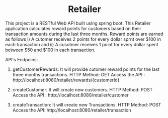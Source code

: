 <h1 align="center">Retailer</h1>
This project is a RESTful Web API built using spring boot. 
This Retailer application calculates reward points for customers based on their transaction amounts during the last three months.
Reward points are earned as follows
i) A cutomer receives 2 points for every dollar sprnt over $100 in each transaction and
ii) A cusotmer receives 1 point for every dollar spent between $50 and $100 in each transaction.

API's Endpoins:
1) getCustomerRewards:
    It will provide cutomer reward points for the last three months transactions.
    HTTP Method: GET
    Access the API : http://localhost:8080/retailer/rewards/{customerId}

3) createCustomer:
   It will create new customers.
   HTTP Method: POST
   Access the API : http://localhost:8080/retailer/customer

5) createTransaction:
   It will create new Transactions.
   HTTP Method: POST
   Access the API:  http://localhost:8080/retailer/transaction

